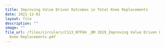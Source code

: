 ```yaml
---
title: Improving Value Driven Outcomes in Total Knee Replacements
date: 2021-12-01
layout: file
description: ""
image: ""
file_url: /files/circulars/C113_NTFGH _QM 2019_Improving Value Driven Outcomes in Total
  Knee Replacements.pdf
---
```


